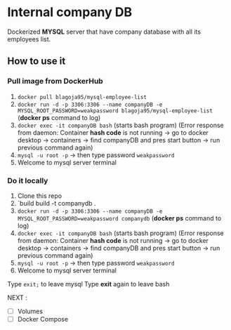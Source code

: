 # Internal company DB

Dockerized **MYSQL** server that have company database with all its employees list.

## How to use it

### Pull image from DockerHub

1. `docker pull blagoja95/mysql-employee-list`
2. `docker run -d -p 3306:3306 --name companyDB -e MYSQL_ROOT_PASSWORD=weakpassword blagoja95/mysql-employee-list` (**docker ps** command to log)
3. `docker exec -it companyDB bash` (starts bash program) (Error response from daemon: Container **hash code** is not running -> go to docker desktop -> containers -> find companyDB and pres start button -> run previous command again)
4. `mysql -u root -p` -> then type password `weakpassword`
5. Welcome to mysql server terminal

### Do it locally

1. Clone this repo
2. `build build -t companydb .
3. `docker run -d -p 3306:3306 --name companyDB -e MYSQL_ROOT_PASSWORD=weakpassword companydb` (**docker ps** command to log)
4. `docker exec -it companyDB bash` (starts bash program) (Error response from daemon: Container **hash code** is not running -> go to docker desktop -> containers -> find companyDB and pres start button -> run previous command again)
5. `mysql -u root -p` -> then type password `weakpassword`
6. Welcome to mysql server terminal


Type `exit;` to leave mysql
Type **exit** again to leave bash

NEXT :
- [ ] Volumes
- [ ] Docker Compose